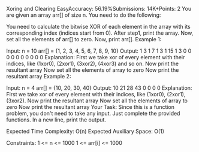 Xoring and Clearing
EasyAccuracy: 56.19%Submissions: 14K+Points: 2
You are given an array arr[] of size n. You need to do the following:

You need to calculate the bitwise XOR of each element in the array with its corresponding index (indices start from 0).
After step1, print the array.
Now, set all the elements of arr[] to zero.
Now, print arr[].
Example 1:

Input:
n = 10
arr[] = {1, 2, 3, 4, 5, 6, 7, 8, 9, 10}
Output:
1 3 1 7 1 3 1 15 1 3
0 0 0 0 0 0 0 0 0 0
Explanation:
First we take xor of every element with
their indices, like (1xor0), (2xor1), (3xor2), (4xor3) and so on.
Now print the resultant array
Now set all the elements of array to zero
Now print the resultant array
Example 2:

Input:
n = 4
arr[] = {10, 20, 30, 40}
Output:
10 21 28 43
0 0 0 0
Explanation:
First we take xor of every element with
their indices, like (1xor0), (2xor1), (3xor2).
Now print the resultant array
Now set all the elements of array to zero
Now print the resultant array
Your Task:
Since this is a function problem, you don't need to take any input. Just complete the provided functions. In a new line, print the output.

Expected Time Complexity: O(n)
Expected Auxiliary Space: O(1)

Constraints:
1 <= n <= 1000
1 <= arr[i] <= 1000

